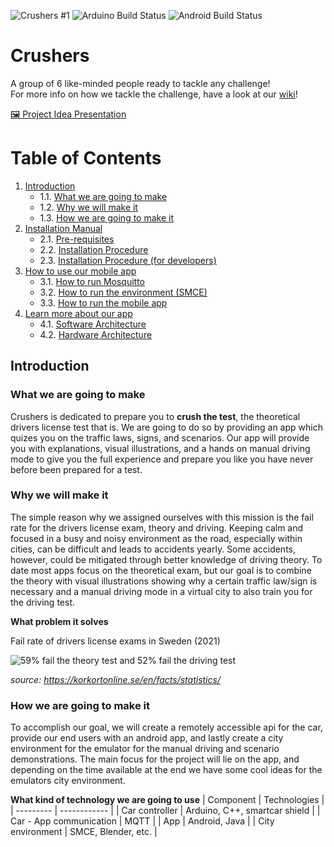 ![Crushers #1](https://img.shields.io/static/v1?label=%F0%9F%90%B1%E2%80%8D%F0%9F%92%BB%20Crushers&message=%231&labelColor=9454bf&color=9454bf&style=for-the-badge) 
![Arduino Build Status](https://github.com/DIT113-V22/group-01/actions/workflows/arduino-build.yml/badge.svg)
![Android Build Status](https://github.com/DIT113-V22/group-01/actions/workflows/android-build.yml/badge.svg)

# Crushers
A group of 6 like-minded people ready to tackle any challenge!<br>
For more info on how we tackle the challenge, have a look at our [wiki](https://github.com/DIT113-V22/group-01/wiki)!

[🖼 Project Idea Presentation](https://docs.google.com/presentation/d/16SZ2ToYdbLL906brSV6_ACyWLJ0RKk2l5obWzS27Ddo/edit#slide=id.p)

# Table of Contents 
1. [ Introduction ](#introduction)
   - 1.1.   [ What we are going to make ](#what) 
   - 1.2.   [ Why we will make it ](#why)
   - 1.3.   [ How we are going to make it ](#how)
2. [ Installation Manual ](#install)
   - 2.1.  [ Pre-requisites ](#PreRequisites)
   - 2.2.  [ Installation Procedure ](#installation)
   - 2.3.  [ Installation Procedure (for developers)](#installationForDevelopers)
3. [ How to use our mobile app ](#use) 
   - 3.1. [ How to run Mosquitto ](#mosquitto)
   - 3.2. [ How to run the environment (SMCE) ](#runSmce)
   - 3.3. [ How to run the mobile app ](#mobileApp)
4. [ Learn more about our app ](#moreAboutOurApp)
   - 4.1. [ Software Architecture ](#softwareArchitecture)
   - 4.2. [ Hardware Architecture ](#hardwareArchitecture)

<a name="introduction"></a>
## Introduction

<a name="what"></a>
### What we are going to make

Crushers is dedicated to prepare you to **crush the test**, the theoretical drivers license test that is. We are going to do so by providing an app which quizes you on the traffic laws, signs, and scenarios. Our app will provide you with explanations, visual illustrations, and a hands on manual driving mode to give you the full experience and prepare you like you have never before been prepared for a test.

<a name="why"></a>
### Why we will make it

The simple reason why we assigned ourselves with this mission is the fail rate for the drivers license exam, theory and driving. Keeping calm and focused in a busy and noisy environment as the road, especially within cities, can be difficult and leads to accidents yearly. Some accidents, however, could be mitigated through better knowledge of driving theory. To date most apps focus on the theoretical exam, but our goal is to combine the theory with visual illustrations showing why a certain traffic law/sign is necessary and a manual driving mode in a virtual city to also train you for the driving test.

**What problem it solves**

Fail rate of drivers license exams in Sweden (2021)

![59% fail the theory test and 52% fail the driving test](https://user-images.githubusercontent.com/52662014/160342758-7d2307f5-fed8-4d68-b21b-6e3106f1162e.png)

*source: https://korkortonline.se/en/facts/statistics/*

<a name="how"></a>
### How we are going to make it
To accomplish our goal, we will create a remotely accessible api for the car, provide our end users with an android app, and lastly create a city environment for the emulator for the manual driving and scenario demonstrations. The main focus for the project will lie on the app, and depending on the time available at the end we have some cool ideas for the emulators city environment.

**What kind of technology we are going to use**
| Component | Technologies |
| --------- | ------------ |
| Car controller | Arduino, C++, smartcar shield |
| Car - App communication | MQTT |
| App | Android, Java |
| City environment | SMCE, Blender, etc. |
